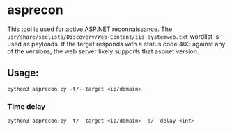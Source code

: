 # asprecon
This tool is used for active ASP.NET reconnaissance.  The ``usr/share/seclists/Discovery/Web-Content/iis-systemweb.txt`` wordlist is used as payloads.
If the target responds with a status code 403 against any of the versions, the web server likely supports that aspnet version. 

## Usage:
```
python3 asprecon.py -t/--target <ip/domain>
```

### Time delay
```
python3 asprecon.py -t/--target <ip/domain> -d/--delay <int>
```
